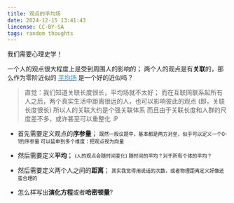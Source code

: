 ```yaml
---
title: 观点的平均场
date: 2024-12-15 13:41:43
lincense: CC-BY-SA
tags: random thoughts
---
```

我们需要心理史学！
<!-- more -->

一个人的观点很大程度上是受到周围人的影响的；
两个人的观点是有**关联**的，那么作为零阶近似的 [<font color='dodgerblue'>平均场</font>](/mean-field.md) 是一个好的近似吗？

> 直觉：我们知道关联长度很长，平均场就不太好；
而在互联网联系起所有人之后，两个真实生活中距离很远的人，也可以影响彼此的观点 (即，关联长度很长)
所以人的关联大约是个强关联体系
而且由于关联长度和人群的尺度差不多，或许甚至可以重整化 :P


- 首先需要定义观点的**序参量**；
<span  style="font-size:0.8em;"> 既然一般议题中，基本都是两方对垒，似乎可以定义一个0-1的序参量
可以延申到多个维度：把观点视为向量 </span>

- 然后需要定义**平均**；
<span  style="font-size:0.8em;"> (人的观点会随时间变化) 随时间的平均？对于所有个体的平均？ </span>

- 然后需要定义两个人之间的**距离**；
<span  style="font-size:0.8em;"> 其实我觉得用说话的次数，或者物理距离定义好像还蛮合理的 </span>

- 怎么样写出**演化方程**或者**哈密顿量**?
